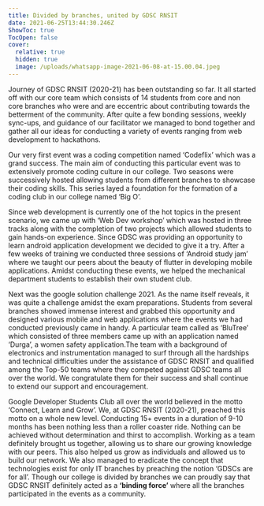 ```yaml
---
title: Divided by branches, united by GDSC RNSIT
date: 2021-06-25T13:44:30.246Z
ShowToc: true
TocOpen: false
cover:
  relative: true
  hidden: true
  image: /uploads/whatsapp-image-2021-06-08-at-15.00.04.jpeg
---
```

Journey of GDSC RNSIT (2020-21) has been outstanding so far. It all started off with our core team which consists of 14 students from core and non core branches who were and are eccentric about contributing towards the betterment of the community. After quite a few bonding sessions, weekly sync-ups, and guidance of our facilitator we managed to bond together and gather all our ideas for conducting a variety of events ranging from web development to hackathons. 

Our very first event was a coding competition named ‘Codeflix’ which was a grand success. The main aim of conducting this particular event was to extensively promote coding culture in our college. Two seasons were successively hosted allowing students from different branches to showcase their coding skills. This series layed a foundation for the formation of a coding club in our college named ‘Big O’. 

Since web development is currently one of the hot topics in the present scenario, we came up with ‘Web Dev workshop’ which was hosted in three tracks along with the completion of two projects which allowed students to gain hands-on experience. Since GDSC was providing an opportunity to learn android application development we decided to give it a try. After a few weeks of training we conducted three sessions of ‘Android study jam’ where we taught our peers about the beauty of flutter in developing mobile applications. Amidst conducting these events, we helped the mechanical department students to establish their own student club. 

Next was the google solution challenge 2021. As the name itself reveals, it was quite a challenge amidst the exam preparations. Students from several branches showed immense interest and grabbed this opportunity and designed various mobile and web applications where the events we had conducted previously came in handy. A particular team called as ‘BluTree’ which consisted of three members came up with an application named ‘Durga’, a women safety application.The team with a background of electronics and instrumentation managed to surf through all the hardships and technical difficulties under the assistance of GDSC RNSIT and qualified among the Top-50 teams where they competed against GDSC teams all over the world. We congratulate them for their success and shall continue to extend our support and encouragement. 

Google Developer Students Club all over the world believed in the motto ‘Connect, Learn and Grow’. We, at GDSC RNSIT (2020-21), preached this motto on a whole new level. Conducting 15+ events in a duration of 9-10 months has been nothing less than a roller coaster ride. Nothing can be achieved without determination and thirst to accomplish. Working as a team definitely brought us together, allowing us to share our growing knowledge with our peers. This also helped us grow as individuals and allowed us to build our network. We also managed to eradicate the concept that technologies exist for only IT branches by preaching the notion ‘GDSCs are for all’. Though our college is divided by branches we can proudly say that GDSC RNSIT definitely acted as a **‘binding force’** where all the branches participated in the events as a community.